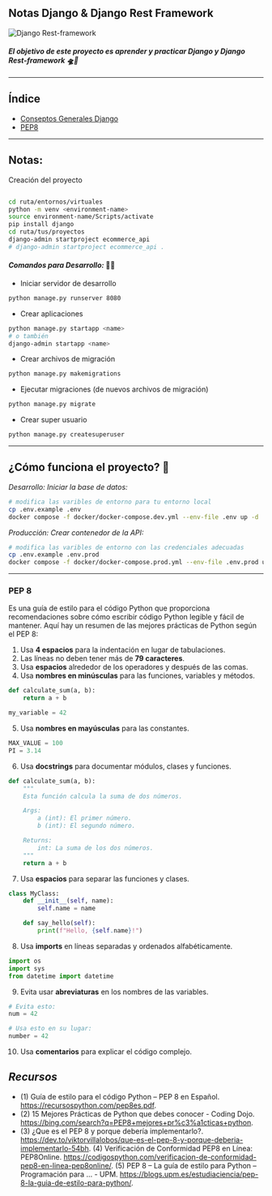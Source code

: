 ## Notas Django & Django Rest Framework

![Django Rest-framework](https://i.ytimg.com/vi/WtdefC1WJgE/maxresdefault.jpg)

#### _El objetivo de este proyecto es aprender y practicar Django y Django Rest-framework 🛸🚀_

<hr/>

## Índice

- [Conseptos Generales Django](#general)
- [PEP8](#pep8)

<hr/>

<div id="general"></div>

## Notas:
Creación del proyecto
```bash

cd ruta/entornos/virtuales
python -m venv <environment-name>
source environment-name/Scripts/activate
pip install django
cd ruta/tus/proyectos
django-admin startproject ecommerce_api
# django-admin startproject ecommerce_api .
```

#### _Comandos para Desarrollo:_ 🧑‍💻
- Iniciar servidor de desarrollo
```bash
python manage.py runserver 8080
```
- Crear aplicaciones
```bash
python manage.py startapp <name>
# o también
django-admin startapp <name>
```
- Crear archivos de migración
```bash
python manage.py makemigrations
```
- Ejecutar migraciones (de nuevos archivos de migración)
```bash
python manage.py migrate
```
- Crear super usuario
```bash
python manage.py createsuperuser
```

<hr/>

## ¿Cómo funciona el proyecto? 🚀

_Desarrollo: Iniciar la base de datos:_
```bash
# modifica las varibles de entorno para tu entorno local
cp .env.example .env
docker compose -f docker/docker-compose.dev.yml --env-file .env up -d
```
_Producción: Crear contenedor de la API:_
```bash
# modifica las varibles de entorno con las credenciales adecuadas
cp .env.example .env.prod
docker compose -f docker/docker-compose.prod.yml --env-file .env.prod up -d
```

<hr/>

<div id="pep8"></div>

### PEP 8
Es una guía de estilo para el código Python que proporciona recomendaciones sobre cómo escribir código Python legible y fácil de mantener. Aquí hay un resumen de las mejores prácticas de Python según el PEP 8:

1. Usa **4 espacios** para la indentación en lugar de tabulaciones.
2. Las líneas no deben tener más de **79 caracteres**.
3. Usa **espacios** alrededor de los operadores y después de las comas.
4. Usa **nombres en minúsculas** para las funciones, variables y métodos.
```python
def calculate_sum(a, b):
    return a + b

my_variable = 42
```
5. Usa **nombres en mayúsculas** para las constantes.
```python
MAX_VALUE = 100
PI = 3.14
```
6. Usa **docstrings** para documentar módulos, clases y funciones.
```python
def calculate_sum(a, b):
    """
    Esta función calcula la suma de dos números.

    Args:
        a (int): El primer número.
        b (int): El segundo número.

    Returns:
        int: La suma de los dos números.
    """
    return a + b
```
7. Usa **espacios** para separar las funciones y clases.
```python
class MyClass:
    def __init__(self, name):
        self.name = name

    def say_hello(self):
        print(f"Hello, {self.name}!")
```
8. Usa **imports** en líneas separadas y ordenados alfabéticamente.
```python
import os
import sys
from datetime import datetime
```
9. Evita usar **abreviaturas** en los nombres de las variables.
```python
# Evita esto:
num = 42

# Usa esto en su lugar:
number = 42
```
10. Usa **comentarios** para explicar el código complejo.


## _Recursos_
- (1) Guía de estilo para el código Python – PEP 8 en Español. https://recursospython.com/pep8es.pdf.
- (2) 15 Mejores Prácticas de Python que debes conocer - Coding Dojo. https://bing.com/search?q=PEP8+mejores+pr%c3%a1cticas+python.
- (3) ¿Que es el PEP 8 y porque debería implementarlo?. https://dev.to/viktorvillalobos/que-es-el-pep-8-y-porque-deberia-implementarlo-54bh.
(4) Verificación de Conformidad PEP8 en Línea: PEP8Online. https://codigospython.com/verificacion-de-conformidad-pep8-en-linea-pep8online/.
(5) PEP 8 – La guía de estilo para Python – Programación para ... - UPM. https://blogs.upm.es/estudiaciencia/pep-8-la-guia-de-estilo-para-python/.